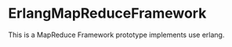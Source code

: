 ErlangMapReduceFramework
========================

This is a MapReduce Framework prototype implements use erlang.
